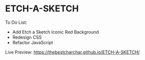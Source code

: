 # ETCH-A-SKETCH

To Do List:
* Add Etch a Sketch Iconic Red Background
* Redesign CSS
* Refactor JavaScript

Live Preview: https://thebestcharchar.github.io/ETCH-A-SKETCH/
